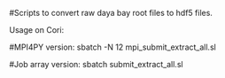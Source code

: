 #Scripts to convert raw daya bay root files to hdf5 files.

Usage on Cori:

#MPI4PY version:
sbatch -N 12 mpi_submit_extract_all.sl 

#Job array version:
sbatch submit_extract_all.sl
